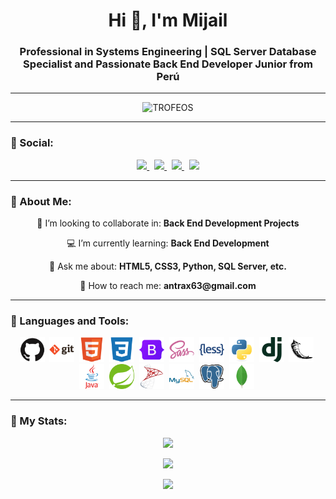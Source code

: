<div align="center">
    <h1>Hi 👋, I'm Mijail</h1>
    <h3>
        Professional in Systems Engineering | SQL Server Database Specialist and Passionate Back End Developer Junior from Perú
    </h3>
</div>

---

<div align="center">
    <img src="https://github-profile-trophy.vercel.app/?username=MIDEZA-22&theme=tokyonight&column=-1" alt="TROFEOS"/>
</div>

---

<div align="left">
    <h3>📌 Social:</h3>
    <div align="center">
        <a href="https://facebook.com/mideza22">
            <img src="https://img.shields.io/badge/Facebook-%231877F2.svg?logo=Facebook&logoColor=white"/>
        </a>&nbsp;
        <a href="https://instagram.com/mideza22">
            <img src="https://img.shields.io/badge/Instagram-%23E4405F.svg?logo=Instagram&logoColor=white"/>
        </a>&nbsp;
        <a href="https://linkedin.com/in/mideza22">
            <img src="https://img.shields.io/badge/LinkedIn-%230077B5.svg?logo=linkedin&logoColor=white"/>
        </a>&nbsp;
        <a href="https://twitter.com/mideza22">
            <img src="https://img.shields.io/badge/Twitter-%231DA1F2.svg?logo=Twitter&logoColor=white"/>
        </a>
    </div>
</div>

---

<div align="left">
    <h3>📌 About Me:</h3>
    <div align="center">
        <p>👯 I’m looking to collaborate in: <b>Back End Development Projects</b></p>
        <p>💻 I’m currently learning: <b>Back End Development</b></p>
        <p>📣 Ask me about: <b>HTML5, CSS3, Python, SQL Server, etc.</b></p>
        <p>📧 How to reach me: <b>antrax63@gmail.com</b></p>
        <!--<p>📄 Know about my experiences: <a href="https://enlace-cv">Curriculum Vitae</a></p>-->
        <!--<p>🌐 Website: <b><a href="https://mideza.com">mideza.com</a></b></p>-->
    </div>
</div>

---

<div align="left">
    <h3>📌 Languages and Tools:</h3>
    <div align="center">
        <img src="https://github.com/devicons/devicon/blob/master/icons/github/github-original.svg" title="GITHUB" alt="GITHUB" 
         width="40" height="40"/>&nbsp;
        <img src="https://github.com/devicons/devicon/blob/master/icons/git/git-original-wordmark.svg" title="GIT" alt="GIT" width="40" 
        height="40"/>&nbsp;
        <img src="https://github.com/devicons/devicon/blob/master/icons/html5/html5-original.svg" title="HTML5" alt="HTML5" width="40" 
        height="40"/>&nbsp;
        <img src="https://github.com/devicons/devicon/blob/master/icons/css3/css3-plain.svg"  title="CSS3" alt="CSS3" width="40" 
        height="40"/>&nbsp;
        <img src="https://github.com/devicons/devicon/blob/master/icons/bootstrap/bootstrap-original.svg"  title="BOOTSTRAP" alt="BOOTSTRAP" width="40" 
        height="40"/>&nbsp;
        <img src="https://github.com/devicons/devicon/blob/master/icons/sass/sass-original.svg"  title="SASS" alt="SASS" width="40" 
        height="40"/>&nbsp;
        <img src="https://github.com/devicons/devicon/blob/master/icons/less/less-plain-wordmark.svg"  title="LESS" alt="LESS" width="40" 
        height="40"/>&nbsp;
        <img src="https://github.com/devicons/devicon/blob/master/icons/python/python-original.svg" title="PYTHON" alt="PYTHON" 
        width="40" height="40"/>&nbsp;
        <img src="https://github.com/devicons/devicon/blob/master/icons/django/django-plain.svg" title="DJANGO" alt="DJANGO" width="40" 
        height="40"/>&nbsp;
        <img src="https://github.com/devicons/devicon/blob/master/icons/flask/flask-original.svg" title="FLASK" alt="FLASK" width="40" 
        height="40"/>&nbsp;
        <img src="https://github.com/devicons/devicon/blob/master/icons/java/java-original-wordmark.svg" title="JAVA" alt="JAVA" 
        width="40" height="40"/>&nbsp;
        <img src="https://github.com/devicons/devicon/blob/master/icons/spring/spring-original.svg" title="SPRING" alt="SPRING" 
        width="40" height="40"/>&nbsp;
        <img src="https://github.com/devicons/devicon/blob/master/icons/microsoftsqlserver/microsoftsqlserver-original.svg" title="MSSQL"  alt="MSSQL" width="40" 
        height="40"/>&nbsp;
        <img src="https://github.com/devicons/devicon/blob/master/icons/mysql/mysql-original-wordmark.svg" title="MYSQL" alt="MYSQL" 
        width="40" height="40"/>&nbsp;
        <img src="https://github.com/devicons/devicon/blob/master/icons/postgresql/postgresql-original.svg" title="POSTGRESQL"  
        alt="POSTGRESQL" width="40" height="40"/>&nbsp;
        <img src="https://github.com/devicons/devicon/blob/master/icons/mongodb/mongodb-original.svg" title="MONGODB"  
        alt="MONGODB" width="40" height="40"/>&nbsp;
    </div>
</div>

---

<div align="left">
    <h3>📌 My Stats:</h3>
    <div align="center">
        <p><img src="http://github-readme-streak-stats.herokuapp.com?user=MIDEZA-22&theme=tokyonight" width="400"/></p>
        <p><img src="https://github-readme-stats.vercel.app/api?username=MIDEZA-22&show_icons=true&theme=tokyonight" width="400"/></p>
        <p><img src="https://github-readme-stats.vercel.app/api/top-langs/?username=MIDEZA-22&theme=tokyonight&layout=compact" 
        width="400"/></p>
    </div>
</div>
